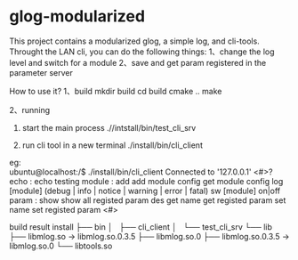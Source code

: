 # glog-modularized
This project contains a modularized glog, a simple log, and cli-tools.
Throught the LAN cli, you can do the following things:
1、change the log level and switch for a module 
2、save and get param registered in the parameter server 

How to use it? 
1、build 
mkdir build
cd build
cmake ..
make
 
2、running
1) start the main process
  .//intstall/bin/test_cli_srv

2) run cli tool in a new terminal
  ./install/bin/cli_client

eg:  
ubuntu@localhost:/$ ./install/bin/cli_client 
Connected to '127.0.0.1'
<#>?
echo : echo testing
module : 
	add	add module
	config	get module config
	log	[module] (debug | info | notice | warning | error | fatal)
	sw	[module] on|off
param : 
	show		show all registed param des
	get	name	get registed param
	set	name	set registed param
<#>


build result
install
├── bin
│   ├── cli_client
│   └── test_cli_srv
└── lib
    ├── libmlog.so -> libmlog.so.0.3.5
    ├── libmlog.so.0
    ├── libmlog.so.0.3.5 -> libmlog.so.0
    └── libtools.so


